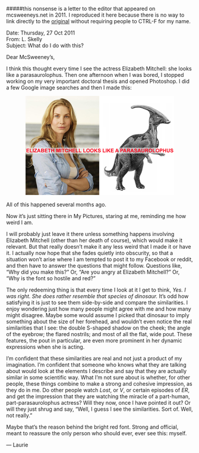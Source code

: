 
#####this nonsense is a letter to the editor that appeared on mcsweeneys.net in 2011. I reproduced it here because there is no way to link directly to the [original](http://www.mcsweeneys.net/articles/letters-from-2011) without requiring people to CTRL-F for my name. 

<p>Date: Thursday, 27 Oct 2011<br>
From: L. Skelly<br>
Subject: What do I do with this?</p>
<p>Dear McSweeney’s,</p>
<p>I think this thought every time I see the actress Elizabeth Mitchell: she looks like a parasaurolophus. Then one afternoon when I was bored, I stopped working on my very important doctoral thesis and opened Photoshop. I did a few Google image searches and then I made this:</p>
<p style="text-align:center;"><img src="ElizabethMitchell.jpg" alt=""></p><p>All of this happened several months ago.</p>
<p>Now it’s just sitting there in My Pictures, staring at me, reminding me how weird I am.</p>
<p>I will probably just leave it there unless something happens involving Elizabeth Mitchell (other than her death of course), which would make it relevant. But that really doesn’t make it any less weird that I made it or have it. I actually now hope that she fades quietly into obscurity, so that a situation won’t arise where I am tempted to post it to my Facebook or reddit, and then have to answer the questions that might follow. Questions like, “Why did you make this?” Or, “Are you angry at Elizabeth Mitchell?” Or, “Why is the font so hostile and red?”</p>
<p>The only redeeming thing is that every time I look at it I get to think, <em>Yes. I was right. She does rather resemble that species of dinosaur.</em> It’s odd how satisfying it is just to see them side-by-side and compare the similarities. I enjoy wondering just how many people might agree with me and how many might disagree. Maybe some would assume I picked that dinosaur to imply something about the size of her forehead, and wouldn’t even notice the real similarities that I see: the double S-shaped shadow on the cheek; the angle of the eyebrow; the flared nostrils; and most of all the flat, wide pout. These features, the pout in particular, are even more prominent in her dynamic expressions when she is acting.</p>
<p>I’m confident that these similarities are real and not just a product of my imagination. I’m confident that someone who knows what they are talking about would look at the elements I describe and say that they are actually similar in some scientific way. What I’m not sure about is whether, for other people, these things combine to make a strong and cohesive impression, as they do in me. Do other people watch <em>Lost</em>, or <em>V</em>, or certain episodes of <em>ER</em>, and get the impression that they are watching the miracle of a part-human, part-parasaurolophus actress? Will they now, once I have pointed it out? Or will they just shrug and say, “Well, I guess I see the similarities. Sort of. Well, not really.”</p>
<p>Maybe that’s the reason behind the bright red font. Strong and official, meant to reassure the only person who should ever, ever see this: myself.</p>
<p>— Laurie</p>
